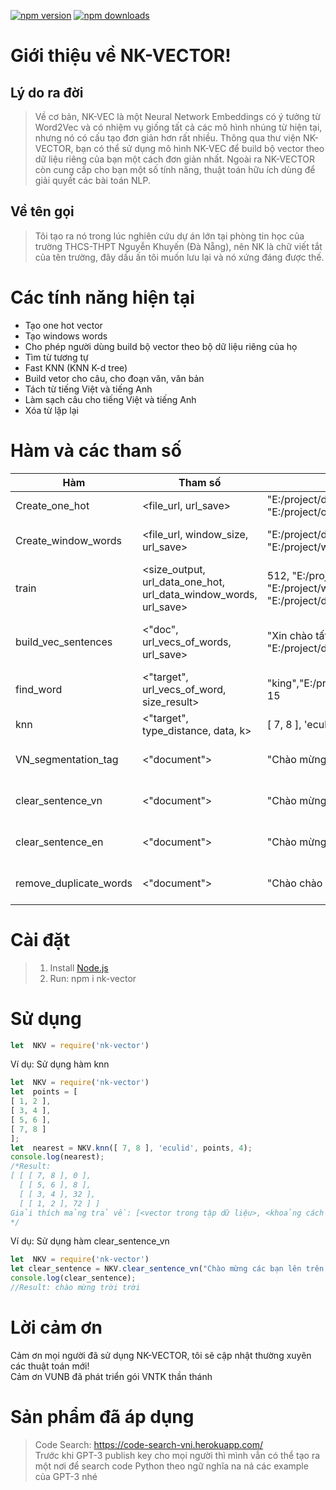 [![npm version](http://img.shields.io/npm/v/nk-vector.svg?style=flat)](https://npmjs.org/package/nk-vector "View this project on npm")
[![npm downloads](https://img.shields.io/npm/dm/nk-vector.svg)](https://www.npmjs.com/package/nk-vector "View this project on npm")
# Giới thiệu về NK-VECTOR!
## Lý do ra đời
> Về cơ bản, NK-VEC là một Neural Network Embeddings có ý tưởng từ Word2Vec và có nhiệm vụ giống tất cả các mô hình nhúng từ hiện tại, nhưng nó có cấu tạo đơn giản hơn rất nhiều. Thông qua thư viện NK-VECTOR, bạn có thể sử dụng mô hình NK-VEC để build bộ vector theo dữ liệu riêng của bạn một cách đơn giản nhất. Ngoài ra NK-VECTOR còn cung cấp cho bạn một số tính năng, thuật toán hữu ích dùng để giải quyết các bài toán NLP.
## Về tên gọi
> Tôi tạo ra nó trong lúc nghiên cứu dự án lớn tại phòng tin học của trường THCS-THPT Nguyễn Khuyến (Đà Nẵng), nên NK là chữ viết tắt của tên trường, đây dấu ấn tôi muốn lưu lại và nó xứng đáng được thế.
# Các tính năng hiện tại
* Tạo one hot vector
* Tạo windows words
* Cho phép người dùng build bộ vector theo bộ dữ liệu riêng của họ
* Tìm từ tương tự
* Fast KNN (KNN K-d tree)
* Build vetor cho câu, cho đoạn văn, văn bản
* Tách từ tiếng Việt và tiếng Anh
* Làm sạch câu cho tiếng Việt và tiếng Anh
* Xóa từ lặp lại
# Hàm và các tham số
|Hàm|Tham số|Ví dụ|Lưu ý|
|---|-------|-----|-----|
|Create_one_hot|<file_url, url_save>|"E:/project/data.txt", "E:/project/onehot.json"|Trong này sẽ mặc định lọc stopword tiếng Anh và các ký tự đặc biệt|
|Create_window_words|<file_url, window_size, url_save>|"E:/project/data.txt", 5, "E:/project/window.txt"|Trong này sẽ mặc định lọc stopword tiếng Anh và các ký tự đặc biệt. window_size phải là số lẻ|
|train|<size_output, url_data_one_hot, url_data_window_words, url_save>|512, "E:/project/onehot.json", "E:/project/window.txt", "E:/project/data_vector.json"|size_output là số chiều vector đầu ra và nó phải nhỏ hơn số chiều đầu onehot vector đầu vào|
|build_vec_sentences|<"doc", url_vecs_of_words, url_save>|"Xin chào tất cả mọi người", "E:/project/data_vector.json", ""|Nếu url_save có độ dài bằng 0 thì mặc định trả về bộ vector mà không lưu, nếu lưu thì hãy để định dạng json - Vd: "E:/project/data_sentence_vector.json"|
|find_word|<"target", url_vecs_of_word, size_result>|"king","E:/project/data_vector.json", 15| size_result tương ứng với số lượng từ có độ tương tự từ cao nhất đến thấp được trả về"|
|knn|<"target", type_distance, data, k>|[ 7, 8 ], 'eculid', points, 4|Xem ví dụ sử dụng hàm knn bên dưới|
|VN_segmentation_tag|<"document">|"Chào mừng bạn đến với tôi"|Hãy chắc chắn rằng version node của bạn là phiên bản bắt đầy từ 10.16.0 trở lên|
|clear_sentence_vn|<"document">|"Chào mừng bạn đến với tôi"|Tại đây câu tiếng Việt của bạn sẽ được lọc từ stopword tiếng Việt cho đến các ký tự đặc biệt|
|clear_sentence_en|<"document">|"Chào mừng bạn đến với tôi"|Tại đây câu tiếng Anh của bạn sẽ được lọc từ stopword tiếng Anh cho đến các ký tự đặc biệt|
|remove_duplicate_words|<"document">|"Chào chào mừng bạn đến với tôi"|Tại đây sẽ xóa các từ bị trùng lặp trong câu và nó dùng cho cả tiếng Anh và Việt|
# Cài đặt
> 1. Install [Node.js](http://nodejs.org/)
> 2. Run: npm i nk-vector
# Sử dụng
```javascript
let  NKV = require('nk-vector')
```
Ví dụ: Sử dụng hàm knn
```javascript
let  NKV = require('nk-vector')
let  points = [
[ 1, 2 ],
[ 3, 4 ],
[ 5, 6 ],
[ 7, 8 ]
];
let  nearest = NKV.knn([ 7, 8 ], 'eculid', points, 4);
console.log(nearest);
/*Result:
[ [ [ 7, 8 ], 0 ],
  [ [ 5, 6 ], 8 ],
  [ [ 3, 4 ], 32 ],
  [ [ 1, 2 ], 72 ] ]
Giải thích mảng trả về: [<vector trong tập dữ liệu>, <khoảng cách từ vector đầu vào tới vector này>]
*/
```
Ví dụ: Sử dụng hàm clear_sentence_vn
```javascript
let  NKV = require('nk-vector')
let clear_sentence = NKV.clear_sentence_vn("Chào mừng các bạn lên trên trời, ở đây là trên trời")
console.log(clear_sentence);
//Result: chào mừng trời trời
```
# Lời cảm ơn
Cảm ơn mọi người đã sử dụng NK-VECTOR, tôi sẽ cập nhật thường xuyên các thuật toán mới!<br>
Cảm ơn VUNB đã phát triển gói VNTK thần thánh
# Sản phẩm đã áp dụng
> Code Search: https://code-search-vni.herokuapp.com/ <br>
> Trước khi GPT-3 publish key cho mọi người thì mình vẫn có thể tạo ra một nơi để search code Python theo ngữ nghĩa na ná các example của GPT-3 nhé